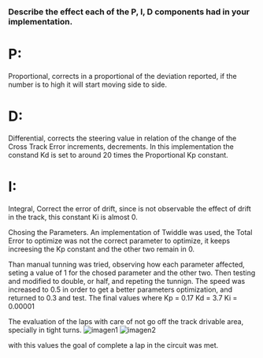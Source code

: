 [//]: # (Image References)
[imagen1]: ./images/turn1.jpg "Turn"
[imagen2]: ./imagenes/turn2.jpg "Turn"

### Describe the effect each of the P, I, D components had in your implementation.

# P: 
Proportional, corrects in a proportional of the deviation reported, if the number is to high it will start moving side to side.
# D: 
Differential, corrects the steering value in relation of the change of the Cross Track Error increments, decrements. In this implementation the constand Kd is set to around 20 times the Proportional Kp constant.
# I:
Integral, Correct the error of drift, since is not observable the effect of drift in the track, this constant Ki is almost 0.

Chosing the Parameters.
An implementation of Twiddle was used, the Total Error to optimize was not the correct parameter to optimize, it keeps increesing the Kp constant and the other two remain in 0.


Than manual tunning was tried, observing how each parameter affected, seting a value of 1 for the chosed parameter and the other two.
Then testing and modified to double, or half, and repeting the tunnign.
The speed was increased to 0.5 in order to get a better parameters optimization, and returned to 0.3 and test.
The final values where
Kp = 0.17
Kd = 3.7
Ki = 0.00001

The evaluation of the laps with care of not go off the track drivable area, specially in tight turns.
![imagen1]
![imagen2]


with this values the goal of complete a lap in the circuit was met.
